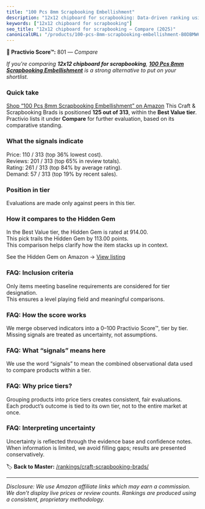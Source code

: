 ```yaml
---
title: "100 Pcs 8mm Scrapbooking Embellishment"
description: "12x12 chipboard for scrapbooking: Data-driven ranking using the Practivio Score™. Positioned by quality, value, demand, findability, momentum."
keywords: ["12x12 chipboard for scrapbooking"]
seo_title: "12x12 chipboard for scrapbooking — Compare (2025)"
canonicalURL: "/products/100-pcs-8mm-scrapbooking-embellishment-B0DBMW6CHR/"
---
```


**🛒 Practivio Score™:** 801 — _Compare_


*If you're comparing **12x12 chipboard for scrapbooking**, **[100 Pcs 8mm Scrapbooking Embellishment](https://www.amazon.com/dp/B0DBMW6CHR?tag=practivio-20)** is a strong alternative to put on your shortlist.*
### Quick take
[Shop “100 Pcs 8mm Scrapbooking Embellishment” on Amazon](https://www.amazon.com/dp/B0DBMW6CHR?tag=practivio-20)
This Craft & Scrapbooking Brads is positioned **125 out of 313**, within the **Best Value tier**.  
Practivio lists it under **Compare** for further evaluation, based on its comparative standing.

### What the signals indicate
Price: 110 / 313 (top 36% lowest cost).  
Reviews: 201 / 313 (top 65% in review totals).  
Rating: 261 / 313 (top 84% by average rating).  
Demand: 57 / 313 (top 19% by recent sales).

### Position in tier
Evaluations are made only against peers in this tier.

### How it compares to the Hidden Gem
In the Best Value tier, the Hidden Gem is rated at 914.00.  
This pick trails the Hidden Gem by 113.00 points.  
This comparison helps clarify how the item stacks up in context.  

See the Hidden Gem on Amazon → [View listing](https://www.amazon.com/dp/B08BKGLB16?tag=practivio-20)

### FAQ: Inclusion criteria
Only items meeting baseline requirements are considered for tier designation.  
This ensures a level playing field and meaningful comparisons.

### FAQ: How the score works
We merge observed indicators into a 0–100 Practivio Score™, tier by tier.  
Missing signals are treated as uncertainty, not assumptions.

### FAQ: What “signals” means here
We use the word “signals” to mean the combined observational data used to compare products within a tier.

### FAQ: Why price tiers?
Grouping products into price tiers creates consistent, fair evaluations.  
Each product’s outcome is tied to its own tier, not to the entire market at once.

### FAQ: Interpreting uncertainty
Uncertainty is reflected through the evidence base and confidence notes.  
When information is limited, we avoid filling gaps; results are presented conservatively.

<!-- Missing template for Compare/CompareWithinPriceClass -->


🏷️ **Back to Master:** [/rankings/craft-scrapbooking-brads/](/rankings/craft-scrapbooking-brads/)

---
_Disclosure: We use Amazon affiliate links which may earn a commission. We don’t display live prices or review counts. Rankings are produced using a consistent, proprietary methodology._
